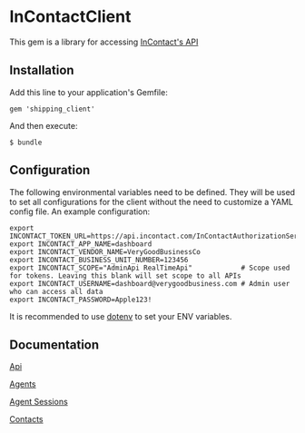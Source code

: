 # InContactClient

This gem is a library for accessing [InContact's API](https://developer.incontact.com/API)


## Installation

Add this line to your application's Gemfile:

    gem 'shipping_client'

And then execute:

    $ bundle

## Configuration

The following environmental variables need to be defined. They will be used to set all configurations for the client
without the need to customize a YAML config file. An example configuration:

    export INCONTACT_TOKEN_URL=https://api.incontact.com/InContactAuthorizationServer/token
    export INCONTACT_APP_NAME=dashboard
    export INCONTACT_VENDOR_NAME=VeryGoodBusinessCo
    export INCONTACT_BUSINESS_UNIT_NUMBER=123456
    export INCONTACT_SCOPE="AdminApi RealTimeApi"            # Scope used for tokens. Leaving this blank will set scope to all APIs
    export INCONTACT_USERNAME=dashboard@verygoodbusiness.com # Admin user who can access all data
    export INCONTACT_PASSWORD=Apple123!

It is recommended to use [dotenv](https://github.com/bkeepers/dotenv) to set
your ENV variables.

## Documentation

[Api](docs/api.md)

[Agents](docs/agents.md)

[Agent Sessions](docs/agent_sessions.md)

[Contacts](docs/contacts.md)


